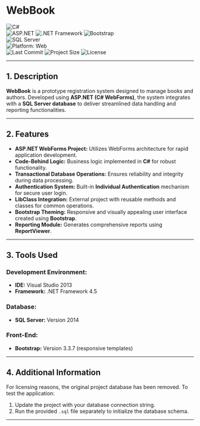 # WebBook

![C#](https://img.shields.io/badge/C%23-blue?logo=csharp&logoColor=white)  
![ASP.NET](https://img.shields.io/badge/ASP.NET-purple?logo=asp.net&logoColor=white) ![.NET Framework](https://img.shields.io/badge/.NET_Framework-blue?logo=dotnet&logoColor=white) ![Bootstrap](https://img.shields.io/badge/Bootstrap-purple?logo=bootstrap&logoColor=white)  
![SQL Server](https://img.shields.io/badge/SQL_Server-red?logo=microsoftsqlserver&logoColor=white)  
![Platform: Web](https://img.shields.io/badge/Platform-Web-blue?logo=google-chrome)  
![Last Commit](https://img.shields.io/github/last-commit/example/webbook?logo=github&color=yellow) ![Project Size](https://img.shields.io/github/repo-size/example/webbook?logo=files) ![License](https://img.shields.io/badge/License-MIT-black?logo=open-source-initiative)  

---

## 1. Description  
**WebBook** is a prototype registration system designed to manage books and authors. Developed using **ASP.NET (C# WebForms)**, the system integrates with a **SQL Server database** to deliver streamlined data handling and reporting functionalities.

---

## 2. Features  

- **ASP.NET WebForms Project:** Utilizes WebForms architecture for rapid application development.  
- **Code-Behind Logic:** Business logic implemented in **C#** for robust functionality.  
- **Transactional Database Operations:** Ensures reliability and integrity during data processing.  
- **Authentication System:** Built-in **Individual Authentication** mechanism for secure user login.  
- **LibClass Integration:** External project with reusable methods and classes for common operations.  
- **Bootstrap Theming:** Responsive and visually appealing user interface created using **Bootstrap**.  
- **Reporting Module:** Generates comprehensive reports using **ReportViewer**.  

---

## 3. Tools Used  

### Development Environment:  
- **IDE:** Visual Studio 2013  
- **Framework:** .NET Framework 4.5  

### Database:  
- **SQL Server:** Version 2014  

### Front-End:  
- **Bootstrap:** Version 3.3.7 (responsive templates)  

---

## 4. Additional Information  

For licensing reasons, the original project database has been removed. To test the application:  
1. Update the project with your database connection string.  
2. Run the provided `.sql` file separately to initialize the database schema.  

---